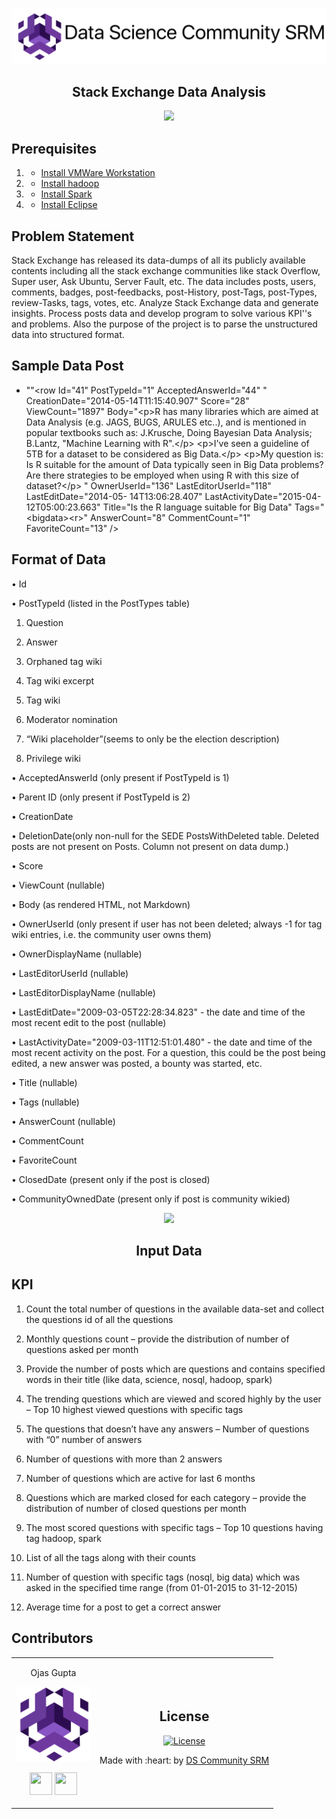 <p align="center">
<a href="https://dscommunity.in">
	<img src="https://github.com/Data-Science-Community-SRM/template/blob/master/Header.png?raw=true" />
</a>
	<h2 align="center"> Stack Exchange Data Analysis </h2>

<p align="center">
	<img src="https://cdn4.iconfinder.com/data/icons/logos-and-brands/512/318_Stack_Overflow_logo-512.png" />
	</p>

## Prerequisites

1. - [Install VMWare Workstation ](https://youtu.be/9QXXyG0hKtI)
2. - [Install hadoop](https://youtu.be/_2TsIFz4s7k)
3. - [Install Spark](https://youtu.be/GNTNtPRMi3Q)
4. - [Install Eclipse](https://youtu.be/Vc3z48_Gx3E)

## Problem Statement

 Stack Exchange has released its data-dumps of all its publicly available contents including all the stack exchange communities like stack Overflow, Super user, Ask Ubuntu, Server Fault, etc. The data includes posts, users, comments, badges, post-feedbacks, post-History, post-Tags, post-Types, review-Tasks, tags, votes, etc. Analyze Stack Exchange data and generate insights. Process posts data and develop program to solve various KPI''s and problems. Also the purpose of the project is to parse the unstructured data into structured format.

## Sample Data Post
- ""<row Id="41" PostTypeId="1" AcceptedAnswerId="44" "
  CreationDate="2014-05-14T11:15:40.907"
   Score="28" ViewCount="1897" Body="&lt;p&gt;R has many libraries which are aimed
   at Data Analysis
  (e.g.   JAGS, BUGS, ARULES etc..), and is mentioned in popular textbooks such 
   as: J.Krusche, Doing
 Bayesian Data Analysis; B.Lantz, &quot;Machine Learning with
  R&quot;.&lt;/p&gt;&#xA;&#xA;&lt;p&gt;I've seen a guideline of 5TB for a dataset 
 to be considered as
Big   Data.&lt;/p&gt;&#xA;&#xA;&lt;p&gt;My question is: Is R suitable for the 
amount of Data typically
seen in Big Data problems? &#xA;Are there strategies to be employed when using 
R with this size of
dataset?&lt;/p&gt;&#xA;" OwnerUserId="136" LastEditorUserId="118" 
LastEditDate="2014-05-
14T13:06:28.407"  LastActivityDate="2015-04-12T05:00:23.663"  Title="Is the R 
language suitable for Big
Data" Tags="&lt;bigdata&gt;&lt;r&gt;" AnswerCount="8" CommentCount="1" 
FavoriteCount="13" />

## Format of Data
•     Id

•     PostTypeId (listed in the PostTypes table)

1.    Question

2.    Answer

3.    Orphaned tag wiki

4.    Tag wiki excerpt

5.    Tag wiki

6.    Moderator nomination

7.    “Wiki placeholder”(seems to only be the election description)

8.    Privilege wiki

•     AcceptedAnswerId (only present if PostTypeId is 1)

•     Parent ID (only present if PostTypeId is 2)

•     CreationDate

•     DeletionDate(only non-null for the SEDE PostsWithDeleted table. Deleted 
posts are not present
on Posts. Column not present on data dump.)

•     Score

•     ViewCount (nullable)

•     Body (as rendered HTML, not Markdown)

•     OwnerUserId (only present if user has not been deleted; always -1 for tag 
wiki entries, i.e. the
community user owns them)

•     OwnerDisplayName (nullable)

•     LastEditorUserId (nullable)

•     LastEditorDisplayName (nullable)

•     LastEditDate="2009-03-05T22:28:34.823"  - the date and time of the most 
recent edit to the post
(nullable)

•     LastActivityDate="2009-03-11T12:51:01.480"  - the date and time of the 
most recent activity on
the post. For a question, this could be the post being edited, a new answer was 
posted, a bounty
was started, etc.

•     Title (nullable)

•     Tags (nullable)

•     AnswerCount (nullable)

•     CommentCount

•     FavoriteCount

•     ClosedDate (present only if the post is closed)

•     CommunityOwnedDate (present only if post is community wikied)

<p align="center">
	<img src="https://www.linkpicture.com/q/Data_1.png" />
</a>
	<h2 align="center"> Input Data </h2>



## KPI

1.    Count the total number of questions in the available data-set and collect 
the questions id of all
the questions

2.    Monthly questions count – provide the distribution of number of questions 
asked per month

3.    Provide the number of posts which are questions and contains specified 
words in their title (like
data, science, nosql, hadoop, spark)

4.    The trending questions which are viewed  and scored highly by the user – 
Top 10 highest viewed
questions with specific tags

5.    The questions that doesn’t have any answers – Number of questions with 
“0” number of
answers

6.    Number of questions with more than 2 answers

7.    Number of questions which are active for last 6 months

8.    Questions which are marked closed for each category – provide the 
distribution of number of
closed questions per month

9.    The most scored questions with specific tags – Top 10 questions having 
tag hadoop, spark

10.  List of all the tags along with their counts

11.  Number of question with specific tags (nosql, big data) which was asked in 
the specified time
range (from 01-01-2015  to 31-12-2015)

12.  Average time for a post to get a correct answer

## Contributors

<table>
<tr align="center">
<td>

Ojas Gupta

<p align="center">
<img src = "https://github.com/Data-Science-Community-SRM/template/blob/master/logo-light.png?raw=true"  height="120" alt="Your Name Here (Insert Your Image Link In Src">
</p>
<p align="center">
<a href = "https://github.com/oojas"><img src = "http://www.iconninja.com/files/241/825/211/round-collaboration-social-github-code-circle-network-icon.svg" width="36" height = "36"/></a>
<a href = "https://www.linkedin.com/in/ojasgupta13/">
<img src = "http://www.iconninja.com/files/863/607/751/network-linkedin-social-connection-circular-circle-media-icon.svg" width="36" height="36"/>
</a>
</p>
</td>

<td>

## License
[![License](http://img.shields.io/:license-mit-blue.svg?style=flat-square)](http://badges.mit-license.org)

<p align="center">
	Made with :heart: by <a href="https://dscommunity.in">DS Community SRM</a>
</p>
